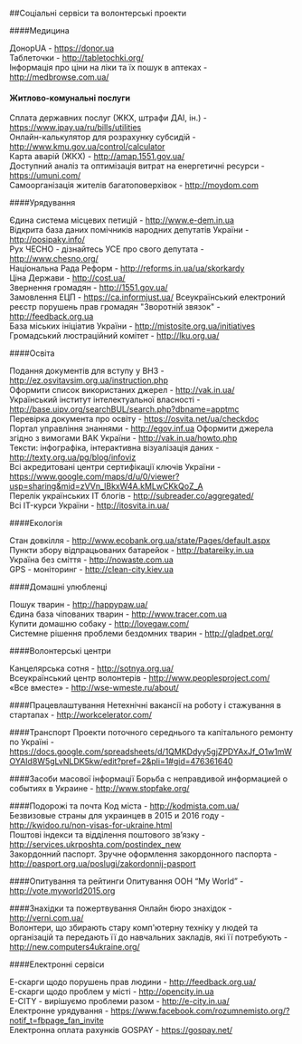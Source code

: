 ##Соціальні сервіси та волонтерські проекти

####Медицина

ДонорUA - https://donor.ua  
Таблеточки - http://tabletochki.org/  
Інформація про ціни на ліки та їх пошук в аптеках - http://medbrowse.com.ua/  

#### Житлово-комунальні послуги

Сплата державних послуг (ЖКХ, штрафи ДАІ, ін.) - https://www.ipay.ua/ru/bills/utilities  
Онлайн-калькулятор для розрахунку субсидій - http://www.kmu.gov.ua/control/calculator  
Карта аварій (ЖКХ) - http://amap.1551.gov.ua/  
Доступний аналіз та оптимізація витрат на енергетичні ресурси - https://umuni.com/  
Самоорганізація жителів багатоповерхівок - http://moydom.com  

####Урядування

Єдина система місцевих петицій - http://www.e-dem.in.ua  
Відкрита база даних помічників народних депутатів України - http://posipaky.info/  
Рух ЧЕСНО - дізнайтесь УСЕ про свого депутата - http://www.chesno.org/  
Національна Рада Реформ - http://reforms.in.ua/ua/skorkardy  
Ціна Держави - http://cost.ua/  
Звернення громадян - http://1551.gov.ua/  
Замовлення ЕЦП - https://ca.informjust.ua/
Всеукраїнський електроний реєстр порушень прав громадян "Зворотній звязок" - http://feedback.org.ua  
База міських ініціатив України - http://mistosite.org.ua/initiatives  
Громадський люстраційний комітет - http://lku.org.ua/  

####Освіта

Подання документів для вступу у ВНЗ - http://ez.osvitavsim.org.ua/instruction.php  
Оформити список використаних джерел - http://vak.in.ua/  
Український інститут інтелектуальної власності - http://base.uipv.org/searchBUL/search.php?dbname=apptmc  
Перевірка документа про освіту - https://osvita.net/ua/checkdoc  
Портал управління знаннями - http://egov.inf.ua
Оформити джерела згідно з вимогами ВАК України - http://vak.in.ua/howto.php  
Тексти: інфографіка, інтерактивна візуалізація даних - http://texty.org.ua/pg/blog/infoviz  
Всі акредитовані центри сертифікації ключів України - https://www.google.com/maps/d/u/0/viewer?usp=sharing&mid=zVVn_lBkxW4A.kMLwCKkQoZ_A  
Перелік українських ІТ блогів - http://subreader.co/aggregated/  
Всі IT-курси України - http://itosvita.in.ua/  

####Екологія

Стан довкілля - http://www.ecobank.org.ua/state/Pages/default.aspx  
Пункти збору відпрацьованих батарейок - http://batareiky.in.ua  
Україна без сміття - http://nowaste.com.ua  
GPS - моніторинг - http://clean-city.kiev.ua  

####Домашні улюбленці

Пошук тварин - http://happypaw.ua/  
Єдина база чіпованих тварин - http://www.tracer.com.ua  
Купити домашню собаку - http://lovegaw.com/  
Системне рішення проблеми бездомних тварин - http://gladpet.org/  

####Волонтерські центри

Канцелярська сотня - http://sotnya.org.ua/  
Всеукраїнський центр волонтерів - http://www.peoplesproject.com/  
«Все вместе» - http://wse-wmeste.ru/about/  

####Працевлаштування
Нетехнічні вакансії на роботу і стажування в стартапах  - http://workcelerator.com/  

####Транспорт
Проекти поточного середнього та капітального ремонту по Україні - https://docs.google.com/spreadsheets/d/1QMKDdyy5gjZPDYAxJf_O1w1mWOYAId8W5gLvNLDK5kw/edit?pref=2&pli=1#gid=476361640  

####Засоби масової інформації
Борьба с неправдивой информацией о событиях в Украине - http://www.stopfake.org/    

####Подорожі та почта
Код міста - http://kodmista.com.ua/  
Безвизовые страны для украинцев в 2015 и 2016 году - http://kwidoo.ru/non-visas-for-ukraine.html  
Поштові індекси та відділення поштового зв’язку - http://services.ukrposhta.com/postindex_new  
Закордонний паспорт. Зручне оформлення закордонного паспорта - http://pasport.org.ua/poslugi/zakordonnij-pasport  

####Опитування та рейтинги
Опитування ООН “My World” - http://vote.myworld2015.org  

####Знахідки та пожертвування
Онлайн бюро знахідок - http://verni.com.ua/  
Волонтери, що збирають стару комп'ютерну техніку у людей та організацій та передають її до навчальних закладів, які її потребують - http://new.computers4ukraine.org/  

####Електронні сервіси

Е-скарги щодо порушень прав людини - http://feedback.org.ua/  
Е-скарги щодо проблем у місті - http://opencity.in.ua  
E-CITY - вирішуємо проблеми разом - http://e-city.in.ua/  
Електронне урядування - https://www.facebook.com/rozumnemisto.org/?notif_t=fbpage_fan_invite  
Електронна оплата рахунків GOSPAY - https://gospay.net/  